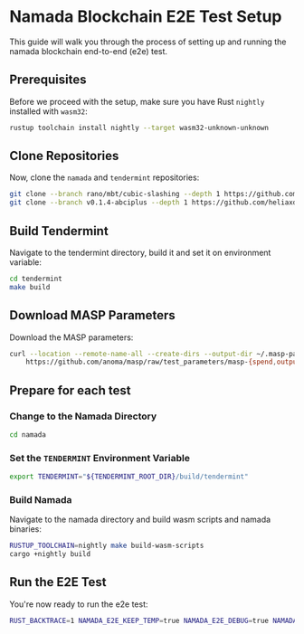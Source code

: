 # Namada Blockchain E2E Test Setup

This guide will walk you through the process of setting up and running the
namada blockchain end-to-end (e2e) test.

## Prerequisites

Before we proceed with the setup, make sure you have Rust `nightly` installed
with `wasm32`:

```sh
rustup toolchain install nightly --target wasm32-unknown-unknown
```

## Clone Repositories

Now, clone the `namada` and `tendermint` repositories:

```sh
git clone --branch rano/mbt/cubic-slashing --depth 1 https://github.com/informalsystems/namada
git clone --branch v0.1.4-abciplus --depth 1 https://github.com/heliaxdev/tendermint
```

## Build Tendermint

Navigate to the tendermint directory, build it and set it on environment
variable:

```sh
cd tendermint
make build
```

## Download MASP Parameters

Download the MASP parameters:

```sh
curl --location --remote-name-all --create-dirs --output-dir ~/.masp-params \
    https://github.com/anoma/masp/raw/test_parameters/masp-{spend,output,convert}.params
```

## Prepare for each test

### Change to the Namada Directory

```sh
cd namada
```

### Set the `TENDERMINT` Environment Variable

```sh
export TENDERMINT="${TENDERMINT_ROOT_DIR}/build/tendermint"
```

### Build Namada

Navigate to the namada directory and build wasm scripts and namada binaries:

```sh
RUSTUP_TOOLCHAIN=nightly make build-wasm-scripts
cargo +nightly build
```

## Run the E2E Test

You're now ready to run the e2e test:

```sh
RUST_BACKTRACE=1 NAMADA_E2E_KEEP_TEMP=true NAMADA_E2E_DEBUG=true NAMADA_E2E_USE_PREBUILT_BINARIES=true NAMADA_E2E_EPOCH_DURATION=20 cargo +nightly test mbt_tests -- --test-threads=1 --nocapture
```
